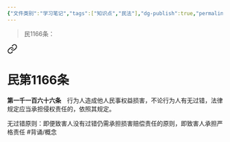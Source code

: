 ```yaml
---
{"文件类别":"学习笔记","tags":["知识点","民法"],"dg-publish":true,"permalink":"/学习笔记studyup/知识点cheese/无过错原则/","dgPassFrontmatter":true,"created":"2024-09-16T22:31:37.941+08:00","updated":"2024-10-28T12:05:16.639+08:00"}
---
```


>民1166条：
<div class="transclusion internal-embed is-loaded"><a class="markdown-embed-link" href="////#t1166" aria-label="Open link"><svg xmlns="http://www.w3.org/2000/svg" width="24" height="24" viewBox="0 0 24 24" fill="none" stroke="currentColor" stroke-width="2" stroke-linecap="round" stroke-linejoin="round" class="svg-icon lucide-link"><path d="M10 13a5 5 0 0 0 7.54.54l3-3a5 5 0 0 0-7.07-7.07l-1.72 1.71"></path><path d="M14 11a5 5 0 0 0-7.54-.54l-3 3a5 5 0 0 0 7.07 7.07l1.71-1.71"></path></svg></a><div class="markdown-embed">

<div class="markdown-embed-title">

# 民第1166条

</div>


**第一千一百六十六条**　行为人造成他人民事权益损害，不论行为人有无过错，法律规定应当承担侵权责任的，依照其规定。 

</div></div>


无过错原则：即便致害人没有过错仍需承担损害赔偿责任的原则，即致害人承担严格责任 #背诵/概念 
